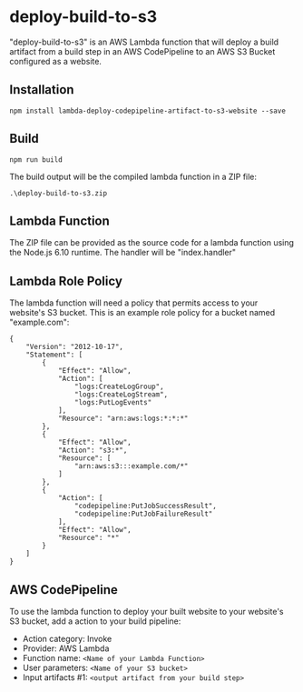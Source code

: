 deploy-build-to-s3
==================

"deploy-build-to-s3" is an AWS Lambda function that will deploy a build artifact from a build step in an AWS CodePipeline to an AWS S3 Bucket configured as a website.

Installation
------------

    npm install lambda-deploy-codepipeline-artifact-to-s3-website --save

Build
-----

    npm run build

The build output will be the compiled lambda function in a ZIP file:

    .\deploy-build-to-s3.zip

Lambda Function
---------------

The ZIP file can be provided as the source code for a lambda function using the Node.js 6.10 runtime. The handler will be "index.handler"

Lambda Role Policy
------------------

The lambda function will need a policy that permits access to your website's S3 bucket. This is an example role policy for a bucket named "example.com":

```
{
    "Version": "2012-10-17",
    "Statement": [
        {
            "Effect": "Allow",
            "Action": [
                "logs:CreateLogGroup",
                "logs:CreateLogStream",
                "logs:PutLogEvents"
            ],
            "Resource": "arn:aws:logs:*:*:*"
        },
        {
            "Effect": "Allow",
            "Action": "s3:*",
            "Resource": [
                "arn:aws:s3:::example.com/*"
            ]
        },
        {
            "Action": [
                "codepipeline:PutJobSuccessResult",
                "codepipeline:PutJobFailureResult"
            ],
            "Effect": "Allow",
            "Resource": "*"
        }
    ]
}
```

AWS CodePipeline
----------------

To use the lambda function to deploy your built website to your website's S3 bucket, add a action to your build pipeline:
* Action category: Invoke
* Provider: AWS Lambda
* Function name: ```<Name of your Lambda Function>```
* User parameters: ```<Name of your S3 bucket>```
* Input artifacts #1: ```<output artifact from your build step>```
